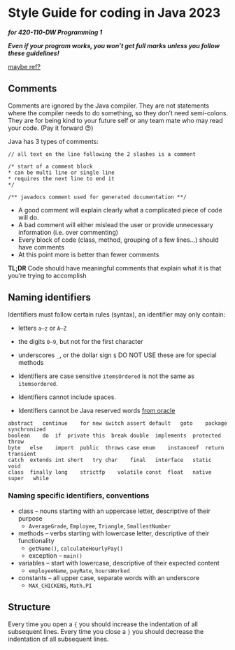 # Style Guide for coding in Java 2023
**_for 420-110-DW Programming 1_** 

**_Even if your program works, you won’t get full marks unless you follow these guidelines!_**

[maybe ref?](https://google.github.io/styleguide/javaguide.html)
## Comments
Comments are ignored by the Java compiler.  They are not statements where the compiler needs to do something, so they don’t need semi-colons.
They are for being kind to your future self or any team mate who may read your code.  (Pay it forward 	:heart_eyes:)

Java has 3 types of comments:

`// all text on the line following the 2 slashes is a comment`

```
/* start of a comment block
* can be multi line or single line
* requires the next line to end it
*/
```

`/** javadocs comment used for generated documentation **/`

* A good comment will explain clearly what a complicated piece of code will do.
* A bad comment will either mislead the user or provide unnecessary information (i.e. over commenting)
* Every block of code (class, method, grouping of a few lines...) should have comments
* At this point more is better than fewer comments

**TL;DR** Code should have meaningful comments that explain what it is that you’re trying to accomplish
## Naming identifiers
Identifiers must follow certain rules (syntax), an identifier may only contain:
* letters `a–z` or `A–Z` 
* the digits `0–9`, but not for the first character
* underscores `_`, or  the dollar sign `$`  DO NOT USE these are for special methods

* Identifiers are case sensitive  `itemsOrdered` is not the same as `itemsordered`.
* Identifiers cannot include spaces.
* Identifiers cannot be Java reserved words [from oracle](https://docs.oracle.com/javase/tutorial/java/nutsandbolts/_keywords.html)
 ```
 abstract	continue	for	new	switch assert default	goto	package	synchronized 
 boolean	do	if	private	this  break	double	implements	protected	throw
 byte	else	import	public	throws case	enum	instanceof	return	transient
 catch	extends	int	short	try char	final	interface	static	void
 class	finally	long	strictfp	volatile const	float	native	super	while
 ```

### Naming specific identifiers, conventions
* class – nouns starting with an uppercase letter, descriptive of their purpose
  *  `AverageGrade`, `Employee`, `Triangle`, `SmallestNumber`
* methods – verbs starting with lowercase letter, descriptive of their functionality
  * `getName()`, `calculateHourlyPay()`
  * exception – `main()`
* variables – start with lowercase, descriptive of their expected content
  * `employeeName`, `payRate`, `hoursWorked`
* constants – all upper case, separate words with an underscore
  * `MAX_CHICKENS`, `Math.PI`

## Structure
Every time you open a `{` you should increase the indentation of all subsequent lines. Every time you close a `}` you should decrease the indentation of all subsequent lines.
